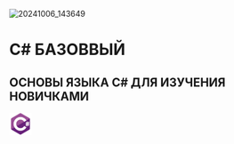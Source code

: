![20241006_143649](https://github.com/user-attachments/assets/50be9529-cfad-4d21-8281-a55819d8b3be)

# C# БАЗОВВЫЙ 
## ОСНОВЫ ЯЗЫКА C# ДЛЯ ИЗУЧЕНИЯ НОВИЧКАМИ

<div>
  <img src="https://github.com/devicons/devicon/blob/master/icons/csharp/csharp-original.svg" title="Csharp" alt="Csharp" width="40" height="40"/>&nbsp;
</div>


